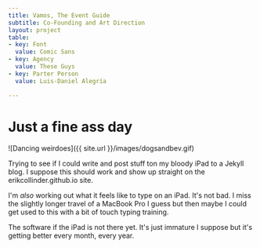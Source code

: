 ```yaml
---
title: Vamos, The Event Guide
subtitle: Co-Founding and Art Direction
layout: project
table:
- key: Font
  value: Comic Sans
- key: Agency
  value: These Guys
- key: Parter Person
  value: Luis-Daniel Alegría

---
```


# Just a fine ass day

![Dancing weirdoes]({{ site.url }}/images/dogsandbev.gif)

Trying to see if I could write and post stuff ton my bloody iPad to a Jekyll blog. I suppose this should work and show up straight on the erikcollinder.github.io site.

I'm _also_ working out what it feels like to type on an iPad. It's not bad. I miss the slightly longer travel of a MacBook Pro I guess but then maybe I could get used to this with a bit of touch typing training. 

The software if the iPad is not there yet. It's just immature I suppose but it's getting better every month, every year. 
